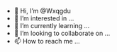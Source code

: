 - 👋 Hi, I’m @Wxqgdu
- 👀 I’m interested in ...
- 🌱 I’m currently learning ...
- 💞️ I’m looking to collaborate on ...
- 📫 How to reach me ...

<!---
Wxqgdu/Wxqgdu is a ✨ special ✨ repository because its `README.md` (this file) appears on your GitHub profile.
You can click the Preview link to take a look at your changes.
--->
